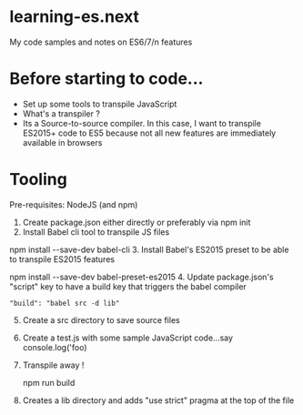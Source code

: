 # learning-es.next
My code samples and notes on ES6/7/n features

# Before starting to code...
- Set up some tools to transpile JavaScript
- What's a transpiler ?
- Its a Source-to-source compiler. In this case, I want to transpile ES2015+ code to ES5 because not all new features are immediately available in browsers

# Tooling
Pre-requisites: NodeJS (and npm)

1. Create package.json either directly or preferably via npm init
2. Install Babel cli tool to transpile JS files

  npm install --save-dev babel-cli 
3. Install Babel's ES2015 preset to be able to transpile ES2015 features

  npm install --save-dev babel-preset-es2015
4. Update package.json's "script" key to have a build key that triggers the babel compiler

	"build": "babel src -d lib"
5. Create a src directory to save source files 
6. Create a test.js with some sample JavaScript code...say console.log('foo)
7. Transpile away !

	npm run build
	
8. Creates a lib directory and adds "use strict" pragma at the top of the file